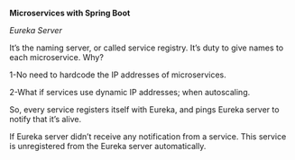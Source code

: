 **Microservices with Spring Boot**

_Eureka Server_

It’s the naming server, or called service registry. It’s duty to give names to each microservice. Why?

1-No need to hardcode the IP addresses of microservices.

2-What if services use dynamic IP addresses; when autoscaling.

So, every service registers itself with Eureka, and pings Eureka server to notify that it’s alive.

If Eureka server didn’t receive any notification from a service. This service is unregistered from the Eureka server automatically.
